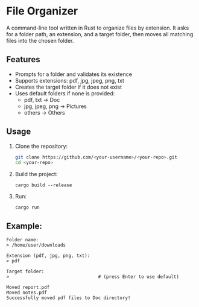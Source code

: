 # File Organizer

A command-line tool written in Rust to organize files by extension. It asks for a folder path, an extension, and a target folder, then moves all matching files into the chosen folder.

## Features

- Prompts for a folder and validates its existence
- Supports extensions: pdf, jpg, jpeg, png, txt
- Creates the target folder if it does not exist
- Uses default folders if none is provided:
  - pdf, txt → Doc
  - jpg, jpeg, png → Pictures
  - others → Others

## Usage

1. Clone the repository:
   ```bash
   git clone https://github.com/<your-username>/<your-repo>.git
   cd <your-repo>
2. Build the project:
   ```
   cargo build --release
4. Run:
   ```
   cargo run
   ```

## Example:
```
Folder name:
> /home/user/downloads

Extension (pdf, jpg, png, txt):
> pdf

Target folder:
>                                 # (press Enter to use default)

Moved report.pdf
Moved notes.pdf
Successfully moved pdf files to Doc directory!
